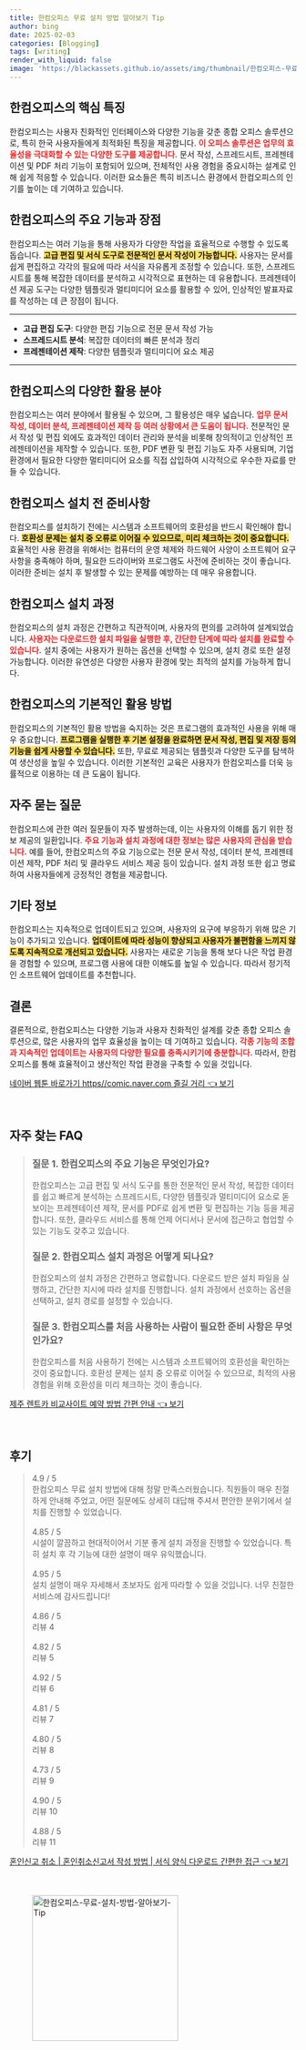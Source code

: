 ```yaml
---
title: 한컴오피스 무료 설치 방법 알아보기 Tip
author: bing
date: 2025-02-03
categories: [Blogging]
tags: [writing]
render_with_liquid: false
image: 'https://blackassets.github.io/assets/img/thumbnail/한컴오피스-무료-설치-방법-알아보기-Tip.webp'
---
```



<h2 id='한컴오피스_핵심_특징'>한컴오피스의 핵심 특징</h2>

<p>한컴오피스는 사용자 친화적인 인터페이스와 다양한 기능을 갖춘 종합 오피스 솔루션으로, 특히 한국 사용자들에게 최적화된 특징을 제공합니다. <b><span style="color: #ee2323;">이 오피스 솔루션은 업무의 효율성을 극대화할 수 있는 다양한 도구를 제공합니다.</span></b> 문서 작성, 스프레드시트, 프레젠테이션 및 PDF 처리 기능이 포함되어 있으며, 전체적인 사용 경험을 중요시하는 설계로 인해 쉽게 적응할 수 있습니다. 이러한 요소들은 특히 비즈니스 환경에서 한컴오피스의 인기를 높이는 데 기여하고 있습니다.</p>

<h2 id='주요_기능과_장점'>한컴오피스의 주요 기능과 장점</h2>

<p>한컴오피스는 여러 기능을 통해 사용자가 다양한 작업을 효율적으로 수행할 수 있도록 돕습니다. <b><span style="background-color: #ffe066;">고급 편집 및 서식 도구로 전문적인 문서 작성이 가능합니다.</span></b> 사용자는 문서를 쉽게 편집하고 각각의 필요에 따라 서식을 자유롭게 조정할 수 있습니다. 또한, 스프레드시트를 통해 복잡한 데이터를 분석하고 시각적으로 표현하는 데 유용합니다. 프레젠테이션 제공 도구는 다양한 템플릿과 멀티미디어 요소를 활용할 수 있어, 인상적인 발표자료를 작성하는 데 큰 장점이 됩니다.</p>

<hr />

<ul>
    <li><b>고급 편집 도구</b>: 다양한 편집 기능으로 전문 문서 작성 가능</li>
    <li><b>스프레드시트 분석</b>: 복잡한 데이터의 빠른 분석과 정리</li>
    <li><b>프레젠테이션 제작</b>: 다양한 템플릿과 멀티미디어 요소 제공</li>
</ul>

<hr />

<h2 id='활용_분야'>한컴오피스의 다양한 활용 분야</h2>

<p>한컴오피스는 여러 분야에서 활용될 수 있으며, 그 활용성은 매우 넓습니다. <b><span style="color: #ee2323;">업무 문서 작성, 데이터 분석, 프레젠테이션 제작 등 여러 상황에서 큰 도움이 됩니다.</span></b> 전문적인 문서 작성 및 편집 외에도 효과적인 데이터 관리와 분석을 비롯해 창의적이고 인상적인 프레젠테이션을 제작할 수 있습니다. 또한, PDF 변환 및 편집 기능도 자주 사용되며, 기업 환경에서 필요한 다양한 멀티미디어 요소를 직접 삽입하여 시각적으로 우수한 자료를 만들 수 있습니다.</p>

<h2 id='설치_전_준비사항'>한컴오피스 설치 전 준비사항</h2>

<p>한컴오피스를 설치하기 전에는 시스템과 소프트웨어의 호환성을 반드시 확인해야 합니다. <b><span style="background-color: #ffe066;">호환성 문제는 설치 중 오류로 이어질 수 있으므로, 미리 체크하는 것이 중요합니다.</span></b> 효율적인 사용 환경을 위해서는 컴퓨터의 운영 체제와 하드웨어 사양이 소프트웨어 요구사항을 충족해야 하며, 필요한 드라이버와 프로그램도 사전에 준비하는 것이 좋습니다. 이러한 준비는 설치 후 발생할 수 있는 문제를 예방하는 데 매우 유용합니다.</p>

<h2 id='설치_과정'>한컴오피스 설치 과정</h2>

<p>한컴오피스의 설치 과정은 간편하고 직관적이며, 사용자의 편의를 고려하여 설계되었습니다. <b><span style="color: #ee2323;">사용자는 다운로드한 설치 파일을 실행한 후, 간단한 단계에 따라 설치를 완료할 수 있습니다.</span></b> 설치 중에는 사용자가 원하는 옵션을 선택할 수 있으며, 설치 경로 또한 설정 가능합니다. 이러한 유연성은 다양한 사용자 환경에 맞는 최적의 설치를 가능하게 합니다.</p>

<h2 id='기본_활용_방법'>한컴오피스의 기본적인 활용 방법</h2>

<p>한컴오피스의 기본적인 활용 방법을 숙지하는 것은 프로그램의 효과적인 사용을 위해 매우 중요합니다. <b><span style="background-color: #ffe066;">프로그램을 실행한 후 기본 설정을 완료하면 문서 작성, 편집 및 저장 등의 기능을 쉽게 사용할 수 있습니다.</span></b> 또한, 무료로 제공되는 템플릿과 다양한 도구를 탐색하여 생산성을 높일 수 있습니다. 이러한 기본적인 교육은 사용자가 한컴오피스를 더욱 능률적으로 이용하는 데 큰 도움이 됩니다.</p>

<h2 id='자주_묻는_질문'>자주 묻는 질문</h2>

<p>한컴오피스에 관한 여러 질문들이 자주 발생하는데, 이는 사용자의 이해를 돕기 위한 정보 제공의 일환입니다. <b><span style="color: #ee2323;">주요 기능과 설치 과정에 대한 정보는 많은 사용자의 관심을 받습니다.</span></b> 예를 들어, 한컴오피스의 주요 기능으로는 전문 문서 작성, 데이터 분석, 프레젠테이션 제작, PDF 처리 및 클라우드 서비스 제공 등이 있습니다. 설치 과정 또한 쉽고 명료하여 사용자들에게 긍정적인 경험을 제공합니다.</p>

<h2 id='기타_정보'>기타 정보</h2>

<p>한컴오피스는 지속적으로 업데이트되고 있으며, 사용자의 요구에 부응하기 위해 많은 기능이 추가되고 있습니다. <b><span style="background-color: #ffe066;">업데이트에 따라 성능이 향상되고 사용자가 불편함을 느끼지 않도록 지속적으로 개선되고 있습니다.</span></b> 사용자는 새로운 기능을 통해 보다 나은 작업 환경을 경험할 수 있으며, 프로그램 사용에 대한 이해도를 높일 수 있습니다. 따라서 정기적인 소프트웨어 업데이트를 추천합니다.</p>

<h2 id='결론'>결론</h2>

<p>결론적으로, 한컴오피스는 다양한 기능과 사용자 친화적인 설계를 갖춘 종합 오피스 솔루션으로, 많은 사용자의 업무 효율성을 높이는 데 기여하고 있습니다. <b><span style="color: #ee2323;">각종 기능의 조합과 지속적인 업데이트는 사용자의 다양한 필요를 충족시키기에 충분합니다.</span></b> 따라서, 한컴오피스를 통해 효율적이고 생산적인 작업 환경을 구축할 수 있을 것입니다.</p>


<p><a class="click-button" title="네이버 웹툰 바로가기 https//comic.naver.com 즐길 거리" href="https://blackassets.github.io/posts/%EB%84%A4%EC%9D%B4%EB%B2%84-%EC%9B%B9%ED%88%B0-%EB%B0%94%EB%A1%9C%EA%B0%80%EA%B8%B0-httpscomic.naver.com-%EC%A6%90%EA%B8%B8-%EA%B1%B0%EB%A6%AC/" rel="dofollow">네이버 웹툰 바로가기 https//comic.naver.com 즐길 거리 👈 보기</a></p><br>
<h2 id='자주_찾는_FAQ'>자주 찾는 FAQ</h2>
<div itemscope="" itemtype="https://schema.org/FAQPage"> 
<blockquote> 
<div itemscope="" itemprop="mainEntity" itemtype="https://schema.org/Question"> 
<h3 itemprop="name">질문 1. 한컴오피스의 주요 기능은 무엇인가요?</h3> 
<div itemscope="" itemprop="acceptedAnswer" itemtype="https://schema.org/Answer"> 
<span itemprop="text"> 
<p>한컴오피스는 고급 편집 및 서식 도구를 통한 전문적인 문서 작성, 복잡한 데이터를 쉽고 빠르게 분석하는 스프레드시트, 다양한 템플릿과 멀티미디어 요소로 돋보이는 프레젠테이션 제작, 문서를 PDF로 쉽게 변환 및 편집하는 기능 등을 제공합니다. 또한, 클라우드 서비스를 통해 언제 어디서나 문서에 접근하고 협업할 수 있는 기능도 갖추고 있습니다.</p> 
</span> 
</div> 
</div> 
<div itemscope="" itemprop="mainEntity" itemtype="https://schema.org/Question"> 
<h3 itemprop="name">질문 2. 한컴오피스 설치 과정은 어떻게 되나요?</h3> 
<div itemscope="" itemprop="acceptedAnswer" itemtype="https://schema.org/Answer"> 
<span itemprop="text"> 
<p>한컴오피스의 설치 과정은 간편하고 명료합니다. 다운로드 받은 설치 파일을 실행하고, 간단한 지시에 따라 설치를 진행합니다. 설치 과정에서 선호하는 옵션을 선택하고, 설치 경로를 설정할 수 있습니다.</p> 
</span> 
</div> 
</div> 
<div itemscope="" itemprop="mainEntity" itemtype="https://schema.org/Question"> 
<h3 itemprop="name">질문 3. 한컴오피스를 처음 사용하는 사람이 필요한 준비 사항은 무엇인가요?</h3> 
<div itemscope="" itemprop="acceptedAnswer" itemtype="https://schema.org/Answer"> 
<span itemprop="text"> 
<p>한컴오피스를 처음 사용하기 전에는 시스템과 소프트웨어의 호환성을 확인하는 것이 중요합니다. 호환성 문제는 설치 중 오류로 이어질 수 있으므로, 최적의 사용 경험을 위해 호환성을 미리 체크하는 것이 좋습니다.</p> 
</span> 
</div> 
</div> 
</blockquote> 
</div>
<p><a class="click-button" title="제주 렌트카 비교사이트 예약 방법 간편 안내" href="https://blackassets.github.io/posts/%EC%A0%9C%EC%A3%BC-%EB%A0%8C%ED%8A%B8%EC%B9%B4-%EB%B9%84%EA%B5%90%EC%82%AC%EC%9D%B4%ED%8A%B8-%EC%98%88%EC%95%BD-%EB%B0%A9%EB%B2%95-%EA%B0%84%ED%8E%B8-%EC%95%88%EB%82%B4/" rel="dofollow">제주 렌트카 비교사이트 예약 방법 간편 안내 👈 보기</a></p><br>
<h2 id='후기'>후기</h2>
<div itemscope itemtype="https://schema.org/Product">
  <blockquote>
  <div itemprop="review" itemscope itemtype="https://schema.org/Review">
      <div itemprop="reviewRating" itemscope itemtype="https://schema.org/Rating"> <span itemprop="ratingValue">4.9</span> / <span itemprop="bestRating">5</span> </div>
      <span itemprop="reviewBody">한컴오피스 무료 설치 방법에 대해 정말 만족스러웠습니다. 직원들이 매우 친절하게 안내해 주었고, 어떤 질문에도 상세히 대답해 주셔서 편안한 분위기에서 설치를 진행할 수 있었습니다.</span>
  </div>
  <br>
  <div itemprop="review" itemscope itemtype="https://schema.org/Review">
      <div itemprop="reviewRating" itemscope itemtype="https://schema.org/Rating"> <span itemprop="ratingValue">4.85</span> / <span itemprop="bestRating">5</span> </div>
      <span itemprop="reviewBody">시설이 깔끔하고 현대적이어서 기분 좋게 설치 과정을 진행할 수 있었습니다. 특히 설치 후 각 기능에 대한 설명이 매우 유익했습니다.</span>
  </div>
  <br>
  <div itemprop="review" itemscope itemtype="https://schema.org/Review">
      <div itemprop="reviewRating" itemscope itemtype="https://schema.org/Rating"> <span itemprop="ratingValue">4.95</span> / <span itemprop="bestRating">5</span> </div>
      <span itemprop="reviewBody">설치 설명이 매우 자세해서 초보자도 쉽게 따라할 수 있을 것입니다. 너무 친절한 서비스에 감사드립니다!</span>
  </div>
  <br>
  <div itemprop="review" itemscope itemtype="https://schema.org/Review">
      <div itemprop="reviewRating" itemscope itemtype="https://schema.org/Rating"> <span itemprop="ratingValue">4.86</span> / <span itemprop="bestRating">5</span> </div>
      <span itemprop="reviewBody">리뷰 4</span>
  </div>
  <br>
  <div itemprop="review" itemscope itemtype="https://schema.org/Review">
      <div itemprop="reviewRating" itemscope itemtype="https://schema.org/Rating"> <span itemprop="ratingValue">4.82</span> / <span itemprop="bestRating">5</span> </div>
      <span itemprop="reviewBody">리뷰 5</span>
  </div>
  <br>
  <div itemprop="review" itemscope itemtype="https://schema.org/Review">
      <div itemprop="reviewRating" itemscope itemtype="https://schema.org/Rating"> <span itemprop="ratingValue">4.92</span> / <span itemprop="bestRating">5</span> </div>
      <span itemprop="reviewBody">리뷰 6</span>
  </div>
  <br>
  <div itemprop="review" itemscope itemtype="https://schema.org/Review">
      <div itemprop="reviewRating" itemscope itemtype="https://schema.org/Rating"> <span itemprop="ratingValue">4.81</span> / <span itemprop="bestRating">5</span> </div>
      <span itemprop="reviewBody">리뷰 7</span>
  </div>
  <br>
  <div itemprop="review" itemscope itemtype="https://schema.org/Review">
      <div itemprop="reviewRating" itemscope itemtype="https://schema.org/Rating"> <span itemprop="ratingValue">4.80</span> / <span itemprop="bestRating">5</span> </div>
      <span itemprop="reviewBody">리뷰 8</span>
  </div>
  <br>
  <div itemprop="review" itemscope itemtype="https://schema.org/Review">
      <div itemprop="reviewRating" itemscope itemtype="https://schema.org/Rating"> <span itemprop="ratingValue">4.73</span> / <span itemprop="bestRating">5</span> </div>
      <span itemprop="reviewBody">리뷰 9</span>
  </div>
  <br>
  <div itemprop="review" itemscope itemtype="https://schema.org/Review">
      <div itemprop="reviewRating" itemscope itemtype="https://schema.org/Rating"> <span itemprop="ratingValue">4.90</span> / <span itemprop="bestRating">5</span> </div>
      <span itemprop="reviewBody">리뷰 10</span>
  </div>
  <br>
  <div itemprop="review" itemscope itemtype="https://schema.org/Review">
      <div itemprop="reviewRating" itemscope itemtype="https://schema.org/Rating"> <span itemprop="ratingValue">4.88</span> / <span itemprop="bestRating">5</span> </div>
      <span itemprop="reviewBody">리뷰 11</span>
  </div>
  </blockquote>
</div>
<p><a class="click-button" title="혼인신고 취소 | 혼인취소신고서 작성 방법 | 서식 양식 다운로드 간편한 접근" href="https://blackassets.github.io/posts/%ED%98%BC%EC%9D%B8%EC%8B%A0%EA%B3%A0-%EC%B7%A8%EC%86%8C-%ED%98%BC%EC%9D%B8%EC%B7%A8%EC%86%8C%EC%8B%A0%EA%B3%A0%EC%84%9C-%EC%9E%91%EC%84%B1-%EB%B0%A9%EB%B2%95-%EC%84%9C%EC%8B%9D-%EC%96%91%EC%8B%9D-%EB%8B%A4%EC%9A%B4%EB%A1%9C%EB%93%9C-%EA%B0%84%ED%8E%B8%ED%95%9C-%EC%A0%91%EA%B7%BC/" rel="dofollow">혼인신고 취소 | 혼인취소신고서 작성 방법 | 서식 양식 다운로드 간편한 접근 👈 보기</a></p><br>
<figure class="image"><img src="https://blackassets.github.io/assets/img/thumbnail/한컴오피스-무료-설치-방법-알아보기-Tip.webp" alt="한컴오피스-무료-설치-방법-알아보기-Tip" width="256" height="256"></figure>